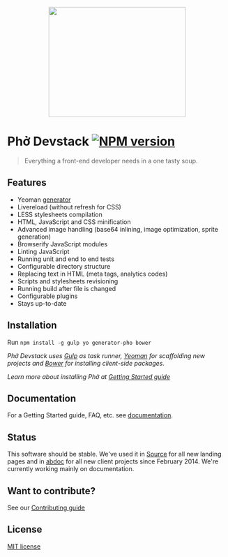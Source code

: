 <p align="center">
  <a href="http://pho.madebysource.com">
    <img width="314" height="252" src="http://pho.madebysource.com/images/logo-big.png?"/>
  </a>
</p>

# Phở Devstack [![NPM version][npm-image]][npm-url]

> Everything a front-end developer needs in a one tasty soup.

## Features

- Yeoman [generator](https://github.com/madebysource/generator-pho)
- Livereload (without refresh for CSS)
- LESS stylesheets compilation
- HTML, JavaScript and CSS minification
- Advanced image handling (base64 inlining, image optimization, sprite generation)
- Browserify JavaScript modules
- Linting JavaScript
- Running unit and end to end tests
- Configurable directory structure
- Replacing text in HTML (meta tags, analytics codes)
- Scripts and stylesheets revisioning
- Running build after file is changed
- Configurable plugins
- Stays up-to-date

## Installation

Run ```npm install -g gulp yo generator-pho bower```

*Phở Devstack uses [Gulp][Gulp] as task runner, [Yeoman][Yeoman] for scaffolding new projects and [Bower][Bower] for installing client-side packages.*

*Learn more about installing Phở at [Getting Started guide](docs/getting-started.md)*

## Documentation

For a Getting Started guide, FAQ, etc. see [documentation](docs/README.md).

## Status

This software should be stable. We've used it in [Source][Source] for all new landing pages and in [abdoc][Abdoc] for all new client projects since February 2014. We're currently working mainly on documentation.

## Want to contribute?

See our [Contributing guide](CONTRIBUTING.md)

## License

[MIT license](http://opensource.org/licenses/mit-license.php)

[npm-url]:  https://npmjs.org/package/pho-devstack
[npm-image]: http://img.shields.io/npm/v/pho-devstack.svg?style=flat

[Gulp]: http://gulpjs.com/
[Yeoman]: http://yeoman.io/
[Bower]: http://bower.io/
[Source]: https://madebysource.com/
[Abdoc]: http://abdoc.net/
